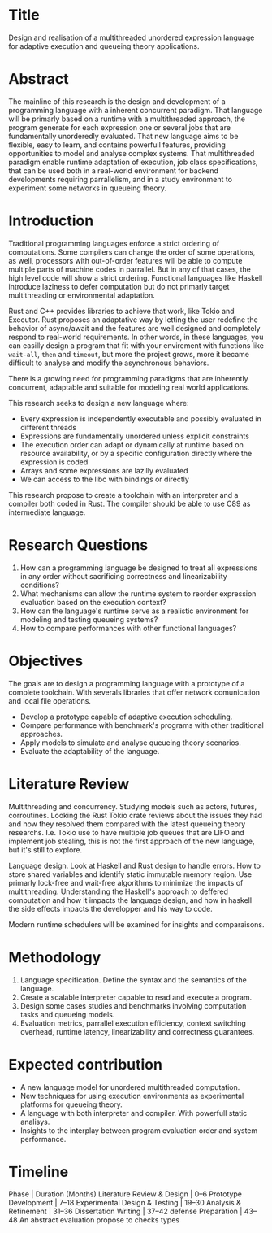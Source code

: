 # Title

Design and realisation of a multithreaded unordered expression language for
adaptive execution and queueing theory applications.

# Abstract

The mainline of this research is the design and development of a
programming language with a inherent concurrent paradigm. That language will be
primarly based on a runtime with a multithreaded approach, the program generate
for each expression one or several jobs that are fundamentally unorderedly
evaluated. That new language aims to be flexible, easy to learn, and contains
powerfull features, providing opportunities to model and analyse complex
systems. That multithreaded paradigm enable runtime adaptation of execution, job
class specifications, that can be used both in a real-world environment for
backend developments requiring parrallelism, and in a study environment to
experiment some networks in queueing theory.

# Introduction

Traditional programming languages enforce a strict ordering of computations.
Some compilers can change the order of some operations, as well, processors with
out-of-order features will be able to compute multiple parts of machine codes in
parrallel. But in any of that cases, the high level code will show a strict
ordering. Functional languages like Haskell introduce laziness to defer
computation but do not primarly target multithreading or environmental
adaptation.

Rust and C++ provides libraries to achieve that work, like Tokio and Executor.
Rust proposes an adaptative way by letting the user redefine the behavior of
async/await and the features are well designed and completely respond to
real-world requirements. In other words, in these languages, you can easilly
design a program that fit with your envirement with functions like `wait-all`,
`then` and `timeout`, but more the project grows, more it became difficult to
analyse and modify the asynchronous behaviors.

There is a growing need for programming paradigms that are inherently
concurrent, adaptable and suitable for modeling real world applications.

This research seeks to design a new language where:

- Every expression is independently executable and possibly evaluated in
  different threads
- Expressions are fundamentally unordered unless explicit constraints
- The execution order can adapt or dynamically at runtime based on resource
  availability, or by a specific configuration directly where the expression is
  coded
- Arrays and some expressions are lazilly evaluated
- We can access to the libc with bindings or directly

This research propose to create a toolchain with an interpreter and a compiler
both coded in Rust. The compiler should be able to use C89 as intermediate
language.

# Research Questions

1. How can a programming language be designed to treat all expressions in any
order without sacrificing correctness and linearizability conditions?
2. What mechanisms can allow the runtime system to reorder expression evaluation
based on the execution context?
3. How can the language's runtime serve as a realistic environment for modeling
and testing queueing systems?
4. How to compare performances with other functional languages?


# Objectives

The goals are to design a programming language with a prototype of a complete
toolchain. With severals libraries that offer network comunication and local
file operations.

- Develop a prototype capable of adaptive execution scheduling.
- Compare performance with benchmark's programs with other traditional
  approaches.
- Apply models to simulate and analyse queueing theory scenarios.
- Evaluate the adaptability of the language.

# Literature Review

Multithreading and concurrency. Studying models such as actors, futures,
corroutines. Looking the Rust Tokio crate reviews about the issues they had and
how they resolved them compared with the latest queueing theory researchs. I.e.
Tokio use to have multiple job queues that are LIFO and implement job stealing,
this is not the first approach of the new language, but it's still to explore.

Language design. Look at Haskell and Rust design to handle errors. How to store
shared variables and identify static immutable memory region. Use primarly
lock-free and wait-free algorithms to minimize the impacts of multithreading.
Understanding the Haskell's approach to deffered computation and how it impacts
the language design, and how in haskell the side effects impacts the developper
and his way to code.

Modern runtime schedulers will be examined for insights and comparaisons.

# Methodology

1. Language specification. Define the syntax and the semantics of the language.
2. Create a scalable interpreter capable to read and execute a program.
3. Design some cases studies and benchmarks involving computation tasks and
   queueing models.
4. Evaluation metrics, parrallel execution efficiency, context switching
   overhead, runtime latency, linearizability and correctness guarantees.


# Expected contribution

- A new language model for unordered multithreaded computation.
- New techniques for using execution environments as experimental platforms for
  queueing theory.
- A language with both interpreter and compiler. With powerfull static analisys.
- Insights to the interplay between program evaluation order and system
  performance.


# Timeline

Phase                        | Duration (Months)
Literature Review & Design    | 0–6
Prototype Development         | 7–18
Experimental Design & Testing | 19–30
Analysis & Refinement         | 31–36
Dissertation Writing          | 37–42
defense Preparation           | 43–48 An abstract evaluation propose to checks types

